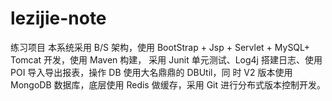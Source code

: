 # lezijie-note
练习项目
本系统采用 B/S 架构，使用 BootStrap + Jsp + Servlet + MySQL+ Tomcat 开发，使用 Maven 构建，
采用 Junit 单元测试、Log4j 搭建日志、使用 POI 导入导出报表，操作 DB 使用大名鼎鼎的 DBUtil，同
时 V2 版本使用 MongoDB 数据库，底层使用 Redis 做缓存，采用 Git 进行分布式版本控制开发。
